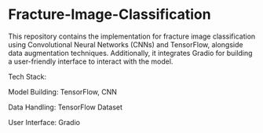 # Fracture-Image-Classification
This repository contains the implementation for fracture image classification using Convolutional Neural Networks (CNNs) and TensorFlow, alongside data augmentation techniques. Additionally, it integrates Gradio for building a user-friendly interface to interact with the model.

Tech Stack:

Model Building: TensorFlow, CNN

Data Handling: TensorFlow Dataset

User Interface: Gradio
